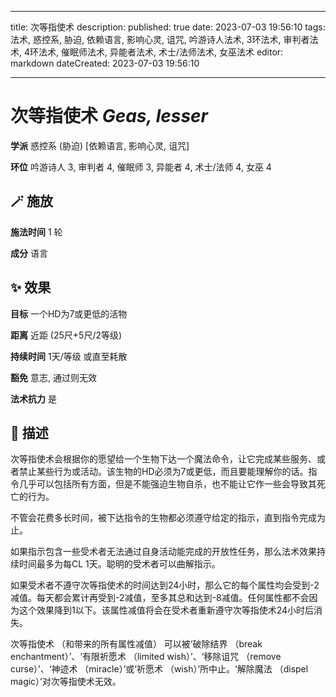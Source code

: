 
---
title: 次等指使术
description: 
published: true
date: 2023-07-03 19:56:10
tags: 法术, 惑控系, 胁迫, 依赖语言, 影响心灵, 诅咒, 吟游诗人法术, 3环法术, 审判者法术, 4环法术, 催眠师法术, 异能者法术, 术士/法师法术, 女巫法术
editor: markdown
dateCreated: 2023-07-03 19:56:10

---

# **次等指使术** *Geas, lesser*

**学派** 惑控系 (胁迫) \[依赖语言, 影响心灵, 诅咒\] 

**环位** 吟游诗人 3, 审判者 4, 催眠师 3, 异能者 4, 术士/法师 4, 女巫 4

## 🪄 施放

**施法时间** 1 轮

**成分** 语言

## ✨ 效果 

**目标** 一个HD为7或更低的活物 

**距离** 近距 (25尺+5尺/2等级)  

**持续时间** 1天/等级 或直至耗散 

**豁免** 意志, 通过则无效

**法术抗力** 是

## 📖 描述

次等指使术会根据你的愿望给一个生物下达一个魔法命令，让它完成某些服务、或者禁止某些行为或活动。该生物的HD必须为7或更低，而且要能理解你的话。指令几乎可以包括所有方面，但是不能强迫生物自杀，也不能让它作一些会导致其死亡的行为。

不管会花费多长时间，被下达指令的生物都必须遵守给定的指示，直到指令完成为止。

如果指示包含一些受术者无法通过自身活动能完成的开放性任务，那么法术效果持续时间最多为每CL 1天。聪明的受术者可以曲解指示。

如果受术者不遵守次等指使术的时间达到24小时，那么它的每个属性均会受到-2减值。每天都会累计再受到-2减值，至多其总和达到-8减值。任何属性都不会因为这个效果降到1以下。该属性减值将会在受术者重新遵守次等指使术24小时后消失。

次等指使术 （和带来的所有属性减值） 可以被‘破除结界 （break enchantment）’、‘有限祈愿术 （limited wish）’、‘移除诅咒 （remove curse）’、‘神迹术 （miracle）’或‘祈愿术 （wish）’所中止。‘解除魔法 （dispel magic）’对次等指使术无效。
    